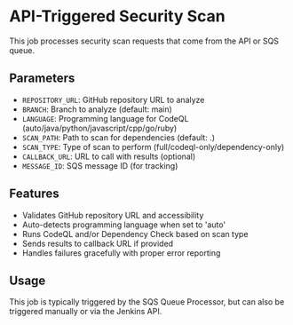 # API-Triggered Security Scan

This job processes security scan requests that come from the API or SQS queue.

## Parameters

- `REPOSITORY_URL`: GitHub repository URL to analyze
- `BRANCH`: Branch to analyze (default: main)
- `LANGUAGE`: Programming language for CodeQL (auto/java/python/javascript/cpp/go/ruby)
- `SCAN_PATH`: Path to scan for dependencies (default: .)
- `SCAN_TYPE`: Type of scan to perform (full/codeql-only/dependency-only)
- `CALLBACK_URL`: URL to call with results (optional)
- `MESSAGE_ID`: SQS message ID (for tracking)

## Features

- Validates GitHub repository URL and accessibility
- Auto-detects programming language when set to 'auto'
- Runs CodeQL and/or Dependency Check based on scan type
- Sends results to callback URL if provided
- Handles failures gracefully with proper error reporting

## Usage

This job is typically triggered by the SQS Queue Processor, but can also be triggered manually or via the Jenkins API. 